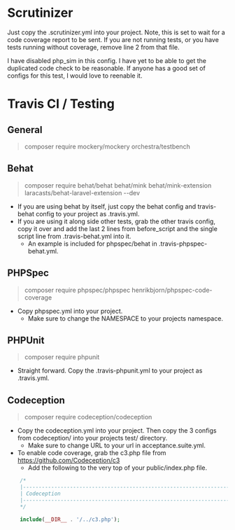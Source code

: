 # Scrutinizer

Just copy the .scrutinizer.yml into your project.  Note, this is set to wait for a code coverage report to be sent.  If you are not running tests, or you have tests running without coverage, remove line 2 from that file. 

I have disabled php_sim in this config.  I have yet to be able to get the duplicated code check to be reasonable.  If anyone has a good set of configs for this test, I would love to reenable it.

# Travis CI / Testing

## General

> composer require mockery/mockery orchestra/testbench

## Behat

> composer require behat/behat behat/mink behat/mink-extension laracasts/behat-laravel-extension --dev

- If you are using behat by itself, just copy the behat config and travis-behat config to your project as .travis.yml.
- If you are using it along side other tests, grab the other travis config, copy it over and add the last 2 lines from before_script and the single script line from .travis-behat.yml into it.
    - An example is included for phpspec/behat in .travis-phpspec-behat.yml.
    
## PHPSpec

> composer require phpspec/phpspec henrikbjorn/phpspec-code-coverage

- Copy phpspec.yml into your project.
    - Make sure to change the NAMESPACE to your projects namespace.

## PHPUnit

> composer require phpunit

- Straight forward.  Copy the .travis-phpunit.yml to your project as .travis.yml.

## Codeception

> composer require codeception/codeception

- Copy the codeception.yml into your project.  Then copy the 3 configs from codeception/ into your projects test/ directory.
    - Make sure to change URL to your url in acceptance.suite.yml.
- To enable code coverage, grab the c3.php file from https://github.com/Codeception/c3
    - Add the following to the very top of your public/index.php file.

```php
    /*
    |--------------------------------------------------------------------------
    | Codeception 
    |--------------------------------------------------------------------------
    */
    
    include(__DIR__ . '/../c3.php');
```
